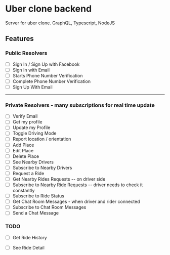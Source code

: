 # Uber clone backend 

Server for uber clone. GraphQL, Typescript, NodeJS

## Features

### Public Resolvers 
- [ ] Sign In / Sign Up with Facebook 
- [ ] Sign In with Email 
- [ ] Starts Phone Number Verification
- [ ] Complete Phone Number Verification
- [ ] Sign Up With Email 

---

### Private Resolvers - many subscriptions for real time update 
- [ ] Verify Email 
- [ ] Get my profile 
- [ ] Update my Profile 
- [ ] Toggle Driving Mode 
- [ ] Report location / orientation
- [ ] Add Place
- [ ] Edit Place
- [ ] Delete Place
- [ ] See Nearby Drivers
- [ ] Subscribe to Nearby Drivers 
- [ ] Request a Ride 
- [ ] Get Nearby Rides Requests -- on driver side 
- [ ] Subscribe to Nearby Ride Requests -- driver needs to check it constantly 
- [ ] Subscribe to Ride Status 
- [ ] Get Chat Room Messages - when driver and rider connected
- [ ] Subscribe to Chat Room Messages
- [ ] Send a Chat Message 

### TODO
- [ ] Get Ride History 
- [ ] See Ride Detail 


